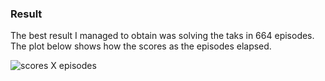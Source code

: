 ### Result

The best result I managed to obtain was solving the taks in 664 episodes. The plot below shows how the scores as the episodes elapsed.

![scores X episodes](/plot.png)
